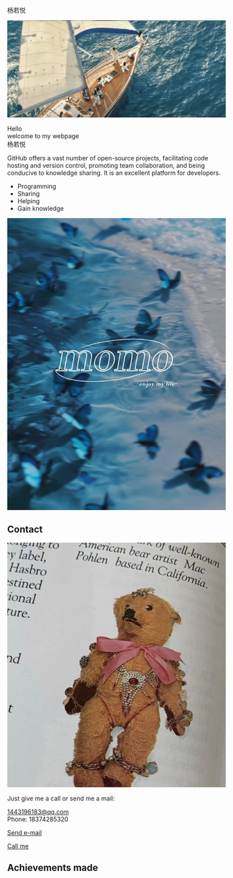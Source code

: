 杨若悦

![](https://raw.githubusercontent.com/yangruoyue/yangruoyue.github.io/refs/heads/main/6a74c57075ccd8e53e03c019d7a4ec4b.jpg)

Hello  
welcome to my webpage  
杨若悦

GitHub offers a vast number of open-source projects, facilitating code hosting and version control, promoting team collaboration, and being conducive to knowledge sharing. It is an excellent platform for developers.

- Programming
- Sharing
- Helping
- Gain knowledge

![](https://raw.githubusercontent.com/yangruoyue/yangruoyue.github.io/refs/heads/main/81740b4445b528b6d38a97bd4b68722b.jpg)

## Contact

![](https://raw.githubusercontent.com/yangruoyue/yangruoyue.github.io/refs/heads/main/89e03a570d79ae2329a9c68ed2a6d268.jpg)

Just give me a call or send me a mail:

1443196183@qq.com  
Phone: 18374285320

[Send e-mail](mailto:gardening@example.com)

[Call me](tel:55512345678)

## Achievements made
